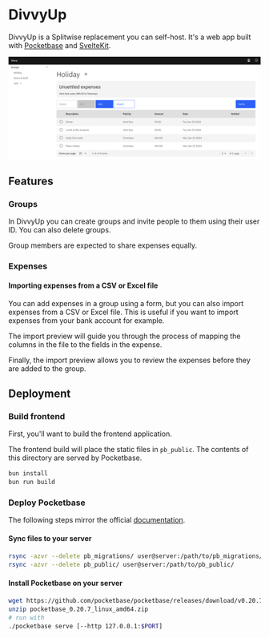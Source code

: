 # DivvyUp

DivvyUp is a Splitwise replacement you can self-host. It's a web app built with
[Pocketbase](https://pocketbase.io/) and [SvelteKit](https://kit.svelte.dev/).

![Screenshot of a test group](./.github/assets/group.png)

## Features

### Groups

In DivvyUp you can create groups and invite people to them using their user ID.
You can also delete groups.

Group members are expected to share expenses equally.

### Expenses

#### Importing expenses from a CSV or Excel file

You can add expenses in a group using a form, but you can also import expenses
from a CSV or Excel file.
This is useful if you want to import expenses from your bank account for example.

The import preview will guide you through the process of mapping the columns in the
file to the fields in the expense.

Finally, the import preview allows you to review the expenses before they are
added to the group.

## Deployment

### Build frontend

First, you'll want to build the frontend application.

The frontend build will place the static files in `pb_public`. The contents
of this directory are served by Pocketbase.

```sh
bun install
bun run build
```

### Deploy Pocketbase

The following steps mirror the official [documentation](https://pocketbase.io/docs/going-to-production/).

#### Sync files to your server

```sh
rsync -azvr --delete pb_migrations/ user@server:/path/to/pb_migrations/
rsync -azvr --delete pb_public/ user@server:/path/to/pb_public/
```

#### Install Pocketbase on your server

```sh
wget https://github.com/pocketbase/pocketbase/releases/download/v0.20.7/pocketbase_0.20.7_linux_amd64.zip
unzip pocketbase_0.20.7_linux_amd64.zip
# run with
./pocketbase serve [--http 127.0.0.1:$PORT]
```

